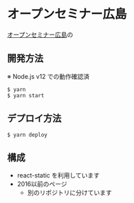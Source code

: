 # オープンセミナー広島

[オープンセミナー広島](http://osh-web.github.com)の

## 開発方法

※ Node.js v12 での動作確認済

```
$ yarn
$ yarn start
```

## デプロイ方法

```
$ yarn deploy
```

## 構成

* react-static を利用しています
* 2016以前のページ
  * 別のリポジトリに分けています
